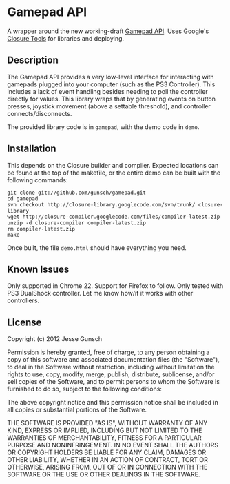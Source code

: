 # Gamepad API

A wrapper around the new working-draft
[Gamepad API](http://www.w3.org/TR/gamepad/). Uses Google's
[Closure Tools](https://developers.google.com/closure/) for libraries and
deploying.

## Description

The Gamepad API provides a very low-level interface for interacting with gamepads
plugged into your computer (such as the PS3 Controller). This includes a lack of
event handling besides needing to poll the controller directly for values. This
library wraps that by generating events on button presses, joystick movement
(above a settable threshold), and controller connects/disconnects.

The provided library code is in `gamepad`, with the demo code in `demo`.

## Installation

This depends on the Closure builder and compiler. Expected locations can be
found at the top of the makefile, or the entire demo can be built with the
following commands:

    git clone git://github.com/gunsch/gamepad.git
    cd gamepad
    svn checkout http://closure-library.googlecode.com/svn/trunk/ closure-library
    wget http://closure-compiler.googlecode.com/files/compiler-latest.zip
    unzip -d closure-compiler compiler-latest.zip
    rm compiler-latest.zip
    make

Once built, the file `demo.html` should have everything you need.

## Known Issues

Only supported in Chrome 22. Support for Firefox to follow. Only tested with
PS3 DualShock controller. Let me know how/if it works with other controllers.

## License

Copyright (c) 2012 Jesse Gunsch

Permission is hereby granted, free of charge, to any person obtaining a copy of
this software and associated documentation files (the "Software"), to deal in
the Software without restriction, including without limitation the rights to
use, copy, modify, merge, publish, distribute, sublicense, and/or sell copies
of the Software, and to permit persons to whom the Software is furnished to do
so, subject to the following conditions:

The above copyright notice and this permission notice shall be included in all
copies or substantial portions of the Software.

THE SOFTWARE IS PROVIDED "AS IS", WITHOUT WARRANTY OF ANY KIND, EXPRESS OR
IMPLIED, INCLUDING BUT NOT LIMITED TO THE WARRANTIES OF MERCHANTABILITY,
FITNESS FOR A PARTICULAR PURPOSE AND NONINFRINGEMENT. IN NO EVENT SHALL THE
AUTHORS OR COPYRIGHT HOLDERS BE LIABLE FOR ANY CLAIM, DAMAGES OR OTHER
LIABILITY, WHETHER IN AN ACTION OF CONTRACT, TORT OR OTHERWISE, ARISING FROM,
OUT OF OR IN CONNECTION WITH THE SOFTWARE OR THE USE OR OTHER DEALINGS IN THE
SOFTWARE.
